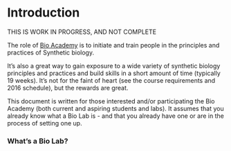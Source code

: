 # Introduction
THIS IS WORK IN PROGRESS, AND NOT COMPLETE  

The role of [Bio Academy](http://www.bio.academany.org/) is to initiate and train people in the principles and practices of Synthetic biology.

It’s also a great way to gain exposure to a wide variety of synthetic biology principles and  practices and build skills in a short amount of time (typically 19 weeks). It’s not for the faint of heart (see the course requirements and 2016 schedule), but the rewards are great.

This document is written for those interested and/or participating the Bio Academy (both current and aspiring students and labs). It assumes that you already know what a Bio Lab is - and that you already have one or are in the process of setting one up.

### What’s a Bio Lab?
